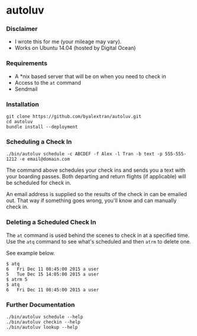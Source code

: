 # autoluv

### Disclaimer

* I wrote this for me (your mileage may vary).
* Works on Ubuntu 14.04 (hosted by Digital Ocean)

### Requirements

* A *nix based server that will be on when you need to check in
* Access to the `at` command
* Sendmail

### Installation

```
git clone https://github.com/byalextran/autoluv.git
cd autoluv
bundle install --deployment
```

### Scheduling a Check In

```
./bin/autoluv schedule -c ABCDEF -f Alex -l Tran -b text -p 555-555-1212 -e email@domain.com
````

The command above schedules your check ins and sends you a text with your boarding passes. Both departing and return flights (if applicable) will be scheduled for check in.

An email address is supplied so the results of the check in can be emailed out. That way if something goes wrong, you'll know and can manually check in.

### Deleting a Scheduled Check In

The `at` command is used behind the scenes to check in at a specified time. Use the `atq` command to see what's scheduled and then `atrm` to delete one.

See example below.

```
$ atq
6	Fri Dec 11 08:45:00 2015 a user
5	Tue Dec 15 14:05:00 2015 a user
$ atrm 5
$ atq
6	Fri Dec 11 08:45:00 2015 a user
```

### Further Documentation

```
./bin/autoluv schedule --help
./bin/autoluv checkin --help
./bin/autoluv lookup --help
```

